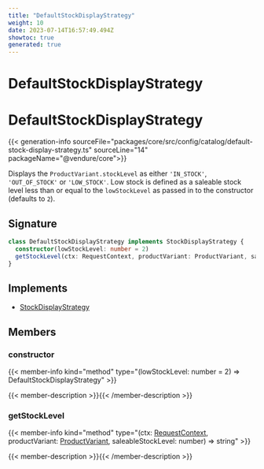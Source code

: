 ```yaml
---
title: "DefaultStockDisplayStrategy"
weight: 10
date: 2023-07-14T16:57:49.494Z
showtoc: true
generated: true
---
```

<!-- This file was generated from the Vendure source. Do not modify. Instead, re-run the "docs:build" script -->

# DefaultStockDisplayStrategy
<div class="symbol">


# DefaultStockDisplayStrategy

{{< generation-info sourceFile="packages/core/src/config/catalog/default-stock-display-strategy.ts" sourceLine="14" packageName="@vendure/core">}}

Displays the `ProductVariant.stockLevel` as either `'IN_STOCK'`, `'OUT_OF_STOCK'` or `'LOW_STOCK'`.
Low stock is defined as a saleable stock level less than or equal to the `lowStockLevel` as passed in
to the constructor (defaults to `2`).

## Signature

```TypeScript
class DefaultStockDisplayStrategy implements StockDisplayStrategy {
  constructor(lowStockLevel: number = 2)
  getStockLevel(ctx: RequestContext, productVariant: ProductVariant, saleableStockLevel: number) => string;
}
```
## Implements

 * <a href='/typescript-api/products-stock/stock-display-strategy#stockdisplaystrategy'>StockDisplayStrategy</a>


## Members

### constructor

{{< member-info kind="method" type="(lowStockLevel: number = 2) => DefaultStockDisplayStrategy"  >}}

{{< member-description >}}{{< /member-description >}}

### getStockLevel

{{< member-info kind="method" type="(ctx: <a href='/typescript-api/request/request-context#requestcontext'>RequestContext</a>, productVariant: <a href='/typescript-api/entities/product-variant#productvariant'>ProductVariant</a>, saleableStockLevel: number) => string"  >}}

{{< member-description >}}{{< /member-description >}}


</div>
